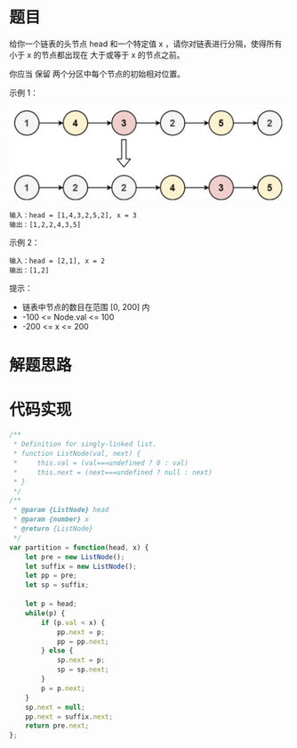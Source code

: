 # 题目

给你一个链表的头节点 head 和一个特定值 x ，请你对链表进行分隔，使得所有 小于 x 的节点都出现在 大于或等于 x 的节点之前。

你应当 保留 两个分区中每个节点的初始相对位置。

示例 1：

![86-1](./image/86-1.png)

```
输入：head = [1,4,3,2,5,2], x = 3
输出：[1,2,2,4,3,5]
```

示例 2：

```
输入：head = [2,1], x = 2
输出：[1,2]
```

提示：

- 链表中节点的数目在范围 [0, 200] 内
- -100 <= Node.val <= 100
- -200 <= x <= 200

# 解题思路

# 代码实现

```javaScript
/**
 * Definition for singly-linked list.
 * function ListNode(val, next) {
 *     this.val = (val===undefined ? 0 : val)
 *     this.next = (next===undefined ? null : next)
 * }
 */
/**
 * @param {ListNode} head
 * @param {number} x
 * @return {ListNode}
 */
var partition = function(head, x) {
    let pre = new ListNode();
    let suffix = new ListNode();
    let pp = pre;
    let sp = suffix;

    let p = head;
    while(p) {
        if (p.val < x) {
            pp.next = p;
            pp = pp.next;
        } else {
            sp.next = p;
            sp = sp.next;
        }
        p = p.next;
    }
    sp.next = null;
    pp.next = suffix.next;
    return pre.next;
};
```
